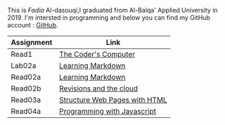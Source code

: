 

This is *Fadia* Al-dasouqi,I graduated from Al-Balqa' Applied University in 2019. 
I'm intersted in programming and below you can find my GitHub account :
[GitHub](https://github.com/Al-dasouqi).


Assignment        |      Link                                     |
------------------| ----------------------------------------------|
Read1             | [The Coder's Computer](read1.md)              |
Lab02a            | [Learning Markdown](lab02a.md)                |
Read02a           | [Learning Markdown](read02a.md)               |
Read02b           | [Revisions and the cloud](read02b.md)         |
Read03a           | [Structure Web Pages with HTML](read03a.md)   |
Read04a           | [Programming with Javascript](read04a.md)     |



